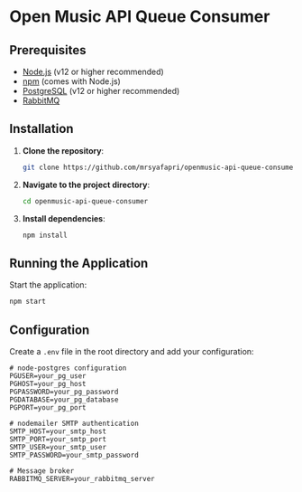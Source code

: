 # Open Music API Queue Consumer

## Prerequisites

- [Node.js](https://nodejs.org/) (v12 or higher recommended)
- [npm](https://www.npmjs.com/) (comes with Node.js)
- [PostgreSQL](https://www.postgresql.org/) (v12 or higher recommended)
- [RabbitMQ](https://www.rabbitmq.com/)

## Installation

1. **Clone the repository**:

   ```bash
   git clone https://github.com/mrsyafapri/openmusic-api-queue-consumer.git
   ```

2. **Navigate to the project directory**:

   ```bash
   cd openmusic-api-queue-consumer
   ```

3. **Install dependencies**:
   ```bash
   npm install
   ```

## Running the Application

Start the application:

```bash
npm start
```

## Configuration

Create a `.env` file in the root directory and add your configuration:

```env
# node-postgres configuration
PGUSER=your_pg_user
PGHOST=your_pg_host
PGPASSWORD=your_pg_password
PGDATABASE=your_pg_database
PGPORT=your_pg_port

# nodemailer SMTP authentication
SMTP_HOST=your_smtp_host
SMTP_PORT=your_smtp_port
SMTP_USER=your_smtp_user
SMTP_PASSWORD=your_smtp_password

# Message broker
RABBITMQ_SERVER=your_rabbitmq_server
```
